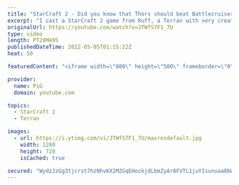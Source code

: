 ```yaml
---
title: "StarCraft 2 - Did you know that Thors should beat Battlecruisers? | Diamond in the Ruff #73"
excerpt: "I cast a StarCraft 2 game from Ruff, a Terran with very creative gameplay. How will he ruff up his Terran opponent?  💎 Diamond in the Ruff: https://www.youtube.com/playlist?list=PLFUDU8AOevUfdEq20wYq8Sm9z3sc1yn0l 💎 Follow Ruff: https://www.twitch.tv/ruff_stuff_tv | https://www.youtube.com/ruff_stuff"
originalUrl: https://youtube.com/watch?v=JTWfS7F1_7U
type: video
length: PT28M49S
publishedDateTime: 2022-05-05T01:15:22Z
heat: 50

featuredContent: "<iframe width=\"800\" height=\"500\" frameborder=\"0\" src=\"https://www.youtube.com/embed/JTWfS7F1_7U\" allow=\"accelerometer; autoplay; encrypted-media; gyroscope; picture-in-picture\" allowfullscreen></iframe>"

provider:
  name: PiG
  domain: youtube.com

topics:
  - StarCraft 2
  - Terran

images:
  - url: https://i.ytimg.com/vi/JTWfS7F1_7U/maxresdefault.jpg
    width: 1280
    height: 720
    isCached: true

secured: "WydzJzGg3tjcrst7hzNhvKX2MZGqEHockjdLbmZyAr8FVTL1juYIsunuaa0bWvKpLqDGH93S5LPUyMtj1IXTioDQtCW2OG7ucTQydX9Oxl3jaThjrkulfA4Tofg8gvsiUQ0wZp4dko+hq42HpH/GZ4YkGd/nyG+SdAmHGl4ufZR5OWG6CXZUR4KJ1h8OU73MowCWzjUbgAsCb8N+R52SQQdYD69L1OHfUl/PxCzvjTV0b5CVLWWMby5/uUKmGKESYfwBD0zvIze5YJw2Mq5y7OxTFVMUOCjJWJL4ezgOuPdNgDYpvC9yMApCNA1ezLZ/WuJW+vNsxX6nMzUWb05e7dzrLel1L1Wep/wkuEJPknBVfttbZdZC3u6ZSXJMOth1t5Mr/NKK3U8pK9cM/LOJAmZbzRHI4Y8WeK/R4hrKO98=;e9DuZwGFuZkBA7wSmxgHPQ=="
---
```


